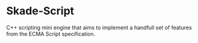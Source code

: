 # Skade-Script
C++ scripting mini engine that aims to implement a handfull set of features from the ECMA Script specification.
